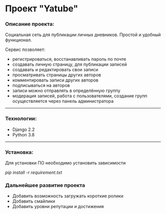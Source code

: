 # Проект "Yatube"

### Описание проекта:
Cоциальная сеть для публикации личных дневников. Простой и удобный функционал.

Сервис позволяет:
 * регистрироваться, восстанавливать пароль по почте
 * создавать личную страницу, для публикации записей
 * создавать и редактировать свои записи
 * просматривать страницы других авторов
 * комментировать записи других авторов
 * подписываться на авторов
 * записи можно отправлять в определённую группу
 * модерация записей, работа с пользователями, создание групп осуществляется через панель администратора
---
### Технологии:
 * Django 2.2
 * Python 3.8
---
### Установка:
Для установки ПО необходимо установить зависимости

*pip install -r requirement.txt*

### Дальнейшее развитие проекта
 * Добавить возможность загружать короткие ролики
 * Добавить смайлики
 * Добавить уровни репутации и достижения

